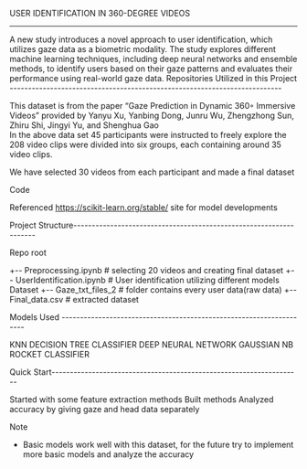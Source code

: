 USER IDENTIFICATION IN 360-DEGREE VIDEOS

--------------------------------------------------------------------------------------------------------------------------------------------
A new study introduces a novel approach to user identification, which utilizes gaze data as a biometric modality. The study explores different machine learning techniques, including deep neural networks and ensemble methods, to identify users based on their gaze patterns and evaluates their performance using real-world gaze data.
Repositories Utilized in this Project --------------------------------------------------------------------------

This dataset is from the paper “Gaze Prediction in Dynamic 360◦ Immersive Videos”	provided by Yanyu Xu, Yanbing Dong, Junru Wu, Zhengzhong Sun, Zhiru Shi, Jingyi Yu, and Shenghua Gao	
	In the above data set 45 participants were instructed to freely explore the 208 video clips were divided into six groups, each containing around 35 video clips. 

We have selected 30 videos from each participant and made a final dataset

Code 

Referenced https://scikit-learn.org/stable/  site for model developments

Project Structure-------------------------------------------------------------------

Repo root

+--  Preprocessing.ipynb                        # selecting 20 videos and creating final dataset
+--  UserIdentification.ipynb                 # User identification utilizing different models
Dataset
+-- Gaze_txt_files_2                            # folder contains every user data(raw data)
+-- Final_data.csv                                # extracted dataset

Models Used --------------------------------------------------------------------

KNN
DECISION TREE CLASSIFIER
DEEP NEURAL NETWORK
GAUSSIAN NB
ROCKET CLASSIFIER


Quick Start--------------------------------------------------------------------

Started with some feature extraction methods
Built methods 
Analyzed accuracy by giving gaze and head data separately 

Note

* Basic models work well with this dataset, for the future try to implement more basic models and analyze the accuracy



 						
					 				
			
		




	

		
				
			
		
		

